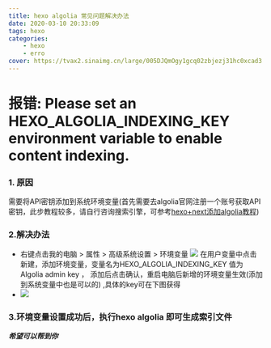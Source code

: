 ```yaml
---
title: hexo algolia 常见问题解决办法
date: 2020-03-10 20:33:09
tags: hexo
categories: 
    - hexo
    - erro
cover: https://tvax2.sinaimg.cn/large/005DJQmOgy1gcq02zbjezj31hc0xcad3.jpg
---
```


# 报错: Please set an HEXO_ALGOLIA_INDEXING_KEY environment variable to enable content indexing.
### 1. 原因
需要将API密钥添加到系统环境变量(首先需要去algolia官网注册一个账号获取API密钥，此步教程较多，请自行咨询搜索引擎，可参考[hexo+next添加algolia教程](https://www.jianshu.com/p/fa2354d61e37))

### 2.解决办法
+ 右键点击我的电脑 > 属性 > 高级系统设置 > 环境变量
![](https://tvax1.sinaimg.cn/large/005DJQmOgy1gcq0yj4m4ej30h20bmq3g.jpg)
在用户变量中点击新建，添加环境变量，变量名为HEXO_ALGOLIA_INDEXING_KEY 值为 Algolia admin key ， 添加后点击确认，重启电脑后新增的环境变量生效(添加到系统变量中也是可以的) ,具体的key可在下图获得
+ ![](https://tva3.sinaimg.cn/large/005DJQmOgy1gcq10w4qa1j30zs0haq3i.jpg)
### 3.环境变量设置成功后，执行hexo algolia 即可生成索引文件
***希望可以帮到你***
